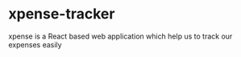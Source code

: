 # xpense-tracker
xpense is a React based web application which help us to track our expenses easily 
